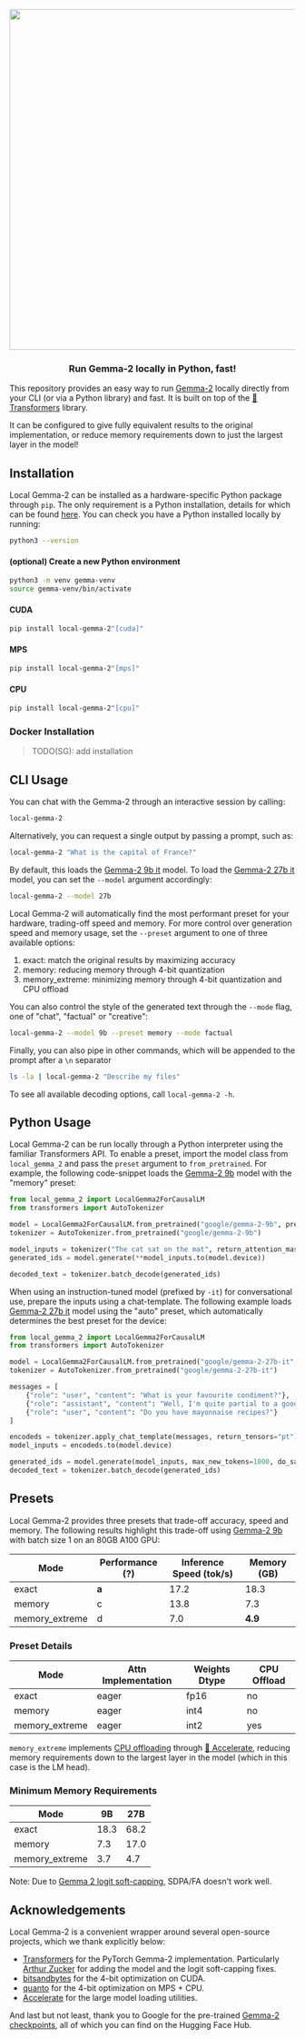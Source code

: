 <p align="center">
  <img src="https://huggingface.co/datasets/huggingface/documentation-images/resolve/main/local-gemma-2/local_gemma_2.png?raw=true" width="600"/>
</p>

<h3 align="center">
    <p>Run Gemma-2 locally in Python, fast!</p>
</h3>

This repository provides an easy way to run [Gemma-2](https://huggingface.co/blog/gemma2) locally directly from your CLI (or via a Python library) and fast. It is built on top of the [🤗 Transformers](https://github.com/huggingface/transformers) library.

It can be configured to give fully equivalent results to the original implementation, or reduce memory requirements down
to just the largest layer in the model!

## Installation

Local Gemma-2 can be installed as a hardware-specific Python package through `pip`. The only requirement is a Python 
installation, details for which can be found [here](https://wiki.python.org/moin/BeginnersGuide/Download). You can 
check you have a Python installed locally by running:

```sh
python3 --version
```

#### (optional) Create a new Python environment

```sh
python3 -m venv gemma-venv
source gemma-venv/bin/activate
```

#### CUDA

```sh
pip install local-gemma-2"[cuda]"
```

#### MPS

```sh
pip install local-gemma-2"[mps]"
```

#### CPU

```sh
pip install local-gemma-2"[cpu]"
```

### Docker Installation

> TODO(SG): add installation

## CLI Usage

You can chat with the Gemma-2 through an interactive session by calling:

```sh
local-gemma-2
```

Alternatively, you can request a single output by passing a prompt, such as:

```sh
local-gemma-2 "What is the capital of France?"
```

By default, this loads the [Gemma-2 9b it](https://huggingface.co/google/gemma-2-9b-it) model. To load the [Gemma-2 27b it](https://huggingface.co/google/gemma-2-27b-it)
model, you can set the `--model` argument accordingly:

```sh
local-gemma-2 --model 27b
```

Local Gemma-2 will automatically find the most performant preset for your hardware, trading-off speed and memory. For more
control over generation speed and memory usage, set the `--preset` argument to one of three available options:
1. exact: match the original results by maximizing accuracy
2. memory: reducing memory through 4-bit quantization
3. memory_extreme: minimizing memory through 4-bit quantization and CPU offload

You can also control the style of the generated text through the `--mode` flag, one of "chat", "factual" or "creative":

```sh
local-gemma-2 --model 9b --preset memory --mode factual
```

Finally, you can also pipe in other commands, which will be appended to the prompt after a `\n` separator

```sh
ls -la | local-gemma-2 "Describe my files"
```

To see all available decoding options, call `local-gemma-2 -h`.

## Python Usage

Local Gemma-2 can be run locally through a Python interpreter using the familiar Transformers API. To enable a preset,
import the model class from `local_gemma_2` and pass the `preset` argument to `from_pretrained`. For example, the
following code-snippet loads the [Gemma-2 9b](https://huggingface.co/google/gemma-2-9b) model with the "memory" preset:

```python
from local_gemma_2 import LocalGemma2ForCausalLM
from transformers import AutoTokenizer

model = LocalGemma2ForCausalLM.from_pretrained("google/gemma-2-9b", preset="memory")
tokenizer = AutoTokenizer.from_pretrained("google/gemma-2-9b")

model_inputs = tokenizer("The cat sat on the mat", return_attention_mask=True, return_tensors="pt")
generated_ids = model.generate(**model_inputs.to(model.device))

decoded_text = tokenizer.batch_decode(generated_ids)
```

When using an instruction-tuned model (prefixed by `-it`) for conversational use, prepare the inputs using a
chat-template. The following example loads [Gemma-2 27b it](https://huggingface.co/google/gemma-2-27b-it) model
using the "auto" preset, which automatically determines the best preset for the device:

```python
from local_gemma_2 import LocalGemma2ForCausalLM
from transformers import AutoTokenizer

model = LocalGemma2ForCausalLM.from_pretrained("google/gemma-2-27b-it", preset="auto")
tokenizer = AutoTokenizer.from_pretrained("google/gemma-2-27b-it")

messages = [
    {"role": "user", "content": "What is your favourite condiment?"},
    {"role": "assistant", "content": "Well, I'm quite partial to a good squeeze of fresh lemon juice. It adds just the right amount of zesty flavour to whatever I'm cooking up in the kitchen!"},
    {"role": "user", "content": "Do you have mayonnaise recipes?"}
]

encodeds = tokenizer.apply_chat_template(messages, return_tensors="pt")
model_inputs = encodeds.to(model.device)

generated_ids = model.generate(model_inputs, max_new_tokens=1000, do_sample=True)
decoded_text = tokenizer.batch_decode(generated_ids)
```

## Presets

Local Gemma-2 provides three presets that trade-off accuracy, speed and memory. The following results highlight this
trade-off using [Gemma-2 9b](https://huggingface.co/google/gemma-2-9b) with batch size 1 on an 80GB A100 GPU:

| Mode           | Performance (?) | Inference Speed (tok/s) | Memory (GB) |
|----------------|-----------------|-------------------------|-------------|
| exact          | **a**           | 17.2                    | 18.3        |
| memory         | c               | 13.8                    | 7.3         |
| memory_extreme | d               | 7.0                     | **4.9**     |

### Preset Details

| Mode           | Attn Implementation | Weights Dtype | CPU Offload |
|----------------|---------------------|---------------|-------------|
| exact          | eager               | fp16          | no          |
| memory         | eager               | int4          | no          |
| memory_extreme | eager               | int2          | yes         |

`memory_extreme` implements [CPU offloading](https://huggingface.co/docs/accelerate/en/usage_guides/big_modeling) through 
[🤗 Accelerate](https://huggingface.co/docs/accelerate/en/index), reducing memory requirements down to the largest layer in the model (which in this case is the LM head).


### Minimum Memory Requirements

| Mode           | 9B   | 27B  |
|----------------|------|------|
| exact          | 18.3 | 68.2 |
| memory         | 7.3  | 17.0 |
| memory_extreme | 3.7  | 4.7  |

Note: Due to [Gemma 2 logit soft-capping](https://huggingface.co/blog/gemma2#soft-capping-and-attention-implementations), SDPA/FA doesn't work well.

## Acknowledgements
Local Gemma-2 is a convenient wrapper around several open-source projects, which we thank explicitly below:
* [Transformers](https://huggingface.co/docs/transformers/en/index) for the PyTorch Gemma-2 implementation. Particularly [Arthur Zucker](https://github.com/ArthurZucker) for adding the model and the logit soft-capping fixes.
* [bitsandbytes](https://huggingface.co/docs/bitsandbytes/index) for the 4-bit optimization on CUDA.
* [quanto](https://github.com/huggingface/optimum-quanto) for the 4-bit optimization on MPS + CPU.
* [Accelerate](https://huggingface.co/docs/accelerate/en/index) for the large model loading utilities.

And last but not least, thank you to Google for the pre-trained [Gemma-2 checkpoints](https://huggingface.co/collections/google/gemma-2-release-667d6600fd5220e7b967f315), all of which you can find on the Hugging Face Hub.
